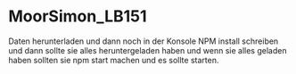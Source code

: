 # MoorSimon_LB151
Daten herunterladen und dann noch in der Konsole 
NPM install schreiben 
und dann sollte sie alles heruntergeladen haben und wenn sie alles geladen haben sollten sie 
npm start machen und es sollte starten.
